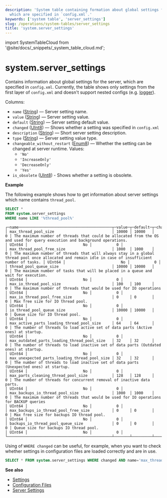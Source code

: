 ```yaml
---
description: 'System table containing formation about global settings for the server,
  which are specified in `config.xml`.'
keywords: ['system table', 'server_settings']
slug: /operations/system-tables/server_settings
title: 'system.server_settings'
---
```


import SystemTableCloud from '@site/docs/_snippets/_system_table_cloud.md';

# system.server_settings

<SystemTableCloud/>

Contains information about global settings for the server, which are specified in `config.xml`.
Currently, the table shows only settings from the first layer of `config.xml` and doesn't support nested configs (e.g. [logger](../../operations/server-configuration-parameters/settings.md#logger)).

Columns:

- `name` ([String](../../sql-reference/data-types/string.md)) — Server setting name.
- `value` ([String](../../sql-reference/data-types/string.md)) — Server setting value.
- `default` ([String](../../sql-reference/data-types/string.md)) — Server setting default value.
- `changed` ([UInt8](/sql-reference/data-types/int-uint#integer-ranges)) — Shows whether a setting was specified in `config.xml`
- `description` ([String](../../sql-reference/data-types/string.md)) — Short server setting description.
- `type` ([String](../../sql-reference/data-types/string.md)) — Server setting value type.
- `changeable_without_restart` ([Enum8](../../sql-reference/data-types/enum.md)) — Whether the setting can be changed at server runtime. Values:
  - `'No' `
  - `'IncreaseOnly'`
  - `'DecreaseOnly'`
  - `'Yes'`
- `is_obsolete` ([UInt8](/sql-reference/data-types/int-uint#integer-ranges)) - Shows whether a setting is obsolete.

**Example**

The following example shows how to get information about server settings which name contains `thread_pool`.

```sql
SELECT *
FROM system.server_settings
WHERE name LIKE '%thread_pool%'
```

```text
┌─name──────────────────────────────────────────┬─value─┬─default─┬─changed─┬─description─────────────────────────────────────────────────────────────────────────────────────────────────────────────────────────────────────────┬─type───┬─changeable_without_restart─┬─is_obsolete─┐
│ max_thread_pool_size                          │ 10000 │ 10000   │       0 │ The maximum number of threads that could be allocated from the OS and used for query execution and background operations.                           │ UInt64 │                         No │           0 │
│ max_thread_pool_free_size                     │ 1000  │ 1000    │       0 │ The maximum number of threads that will always stay in a global thread pool once allocated and remain idle in case of insufficient number of tasks. │ UInt64 │                         No │           0 │
│ thread_pool_queue_size                        │ 10000 │ 10000   │       0 │ The maximum number of tasks that will be placed in a queue and wait for execution.                                                                  │ UInt64 │                         No │           0 │
│ max_io_thread_pool_size                       │ 100   │ 100     │       0 │ The maximum number of threads that would be used for IO operations                                                                                  │ UInt64 │                         No │           0 │
│ max_io_thread_pool_free_size                  │ 0     │ 0       │       0 │ Max free size for IO thread pool.                                                                                                                   │ UInt64 │                         No │           0 │
│ io_thread_pool_queue_size                     │ 10000 │ 10000   │       0 │ Queue size for IO thread pool.                                                                                                                      │ UInt64 │                         No │           0 │
│ max_active_parts_loading_thread_pool_size     │ 64    │ 64      │       0 │ The number of threads to load active set of data parts (Active ones) at startup.                                                                    │ UInt64 │                         No │           0 │
│ max_outdated_parts_loading_thread_pool_size   │ 32    │ 32      │       0 │ The number of threads to load inactive set of data parts (Outdated ones) at startup.                                                                │ UInt64 │                         No │           0 │
│ max_unexpected_parts_loading_thread_pool_size │ 32    │ 32      │       0 │ The number of threads to load inactive set of data parts (Unexpected ones) at startup.                                                              │ UInt64 │                         No │           0 │
│ max_parts_cleaning_thread_pool_size           │ 128   │ 128     │       0 │ The number of threads for concurrent removal of inactive data parts.                                                                                │ UInt64 │                         No │           0 │
│ max_backups_io_thread_pool_size               │ 1000  │ 1000    │       0 │ The maximum number of threads that would be used for IO operations for BACKUP queries                                                               │ UInt64 │                         No │           0 │
│ max_backups_io_thread_pool_free_size          │ 0     │ 0       │       0 │ Max free size for backups IO thread pool.                                                                                                           │ UInt64 │                         No │           0 │
│ backups_io_thread_pool_queue_size             │ 0     │ 0       │       0 │ Queue size for backups IO thread pool.                                                                                                              │ UInt64 │                         No │           0 │
└───────────────────────────────────────────────┴───────┴─────────┴─────────┴─────────────────────────────────────────────────────────────────────────────────────────────────────────────────────────────────────────────────────┴────────┴────────────────────────────┴─────────────┘

```

Using of `WHERE changed` can be useful, for example, when you want to check
whether settings in configuration files are loaded correctly and are in use.

<!-- -->

```sql
SELECT * FROM system.server_settings WHERE changed AND name='max_thread_pool_size'
```

**See also**

- [Settings](../../operations/system-tables/settings.md)
- [Configuration Files](../../operations/configuration-files.md)
- [Server Settings](../../operations/server-configuration-parameters/settings.md)

